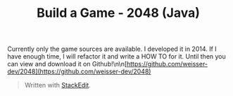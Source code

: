 ﻿---
title: "Build a Game - 2048 (Java)"
categories:
  - development
tags:
  - development
  - java
---

Currently only the game sources are available. I developed it in 2014. If I have enough time, I will refactor it and write a HOW TO for it. Until then you can view and download it on Github!\n\n[https://github.com/weisser-dev/2048](https://github.com/weisser-dev/2048)

> Written with [StackEdit](https://stackedit.io/).
